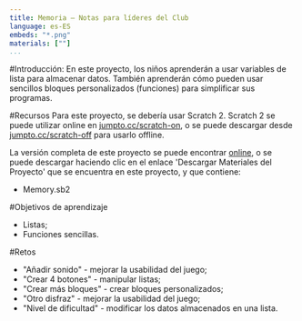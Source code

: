 ```yaml
---
title: Memoria — Notas para líderes del Club
language: es-ES
embeds: "*.png"
materials: [""]
...
```


#Introducción:
En este proyecto, los niños aprenderán a usar variables de lista para almacenar datos. También aprenderán cómo pueden usar sencillos bloques personalizados (funciones) para simplificar sus programas.

#Recursos
Para este proyecto, se debería usar Scratch 2. Scratch 2 se puede utilizar online en [jumpto.cc/scratch-on](http://jumpto.cc/scratch-on), o se puede descargar desde [jumpto.cc/scratch-off](http://jumpto.cc/scratch-off) para usarlo offline.

La versión completa de este proyecto se puede encontrar <a href="http://scratch.mit.edu/projects/34874510/#editor">online</a>, o se puede descargar haciendo clic en el enlace 'Descargar Materiales del Proyecto' que se encuentra en este proyecto, y que contiene:

+ Memory.sb2

#Objetivos de aprendizaje
+ Listas;
+ Funciones sencillas.

#Retos
+ "Añadir sonido" - mejorar la usabilidad del juego;
+ "Crear 4 botones" - manipular listas;
+ "Crear más bloques" - crear bloques personalizados;
+ "Otro disfraz" - mejorar la usabilidad del juego;
+ "Nivel de dificultad" - modificar los datos almacenados en una lista.
